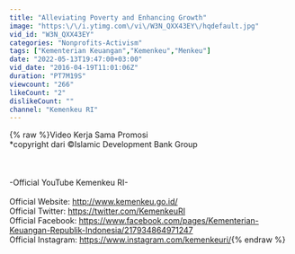 ```yaml
---
title: "Alleviating Poverty and Enhancing Growth"
image: "https:\/\/i.ytimg.com\/vi\/W3N_QXX43EY\/hqdefault.jpg"
vid_id: "W3N_QXX43EY"
categories: "Nonprofits-Activism"
tags: ["Kementerian Keuangan","Kemenkeu","Menkeu"]
date: "2022-05-13T19:47:00+03:00"
vid_date: "2016-04-19T11:01:06Z"
duration: "PT7M19S"
viewcount: "266"
likeCount: "2"
dislikeCount: ""
channel: "Kemenkeu RI"
---
```

{% raw %}Video Kerja Sama Promosi <br />*copyright dari ©Islamic Development Bank Group<br /><br /><br /><br />-Official YouTube Kemenkeu RI-<br /><br />Official Website: <a rel="nofollow" target="blank" href="http://www.kemenkeu.go.id/">http://www.kemenkeu.go.id/</a><br />Official Twitter: <a rel="nofollow" target="blank" href="https://twitter.com/KemenkeuRI">https://twitter.com/KemenkeuRI</a><br />Official Facebook: <a rel="nofollow" target="blank" href="https://www.facebook.com/pages/Kementerian-Keuangan-Republik-Indonesia/217934864971247">https://www.facebook.com/pages/Kementerian-Keuangan-Republik-Indonesia/217934864971247</a><br />Official Instagram: <a rel="nofollow" target="blank" href="https://www.instagram.com/kemenkeuri/">https://www.instagram.com/kemenkeuri/</a>{% endraw %}
